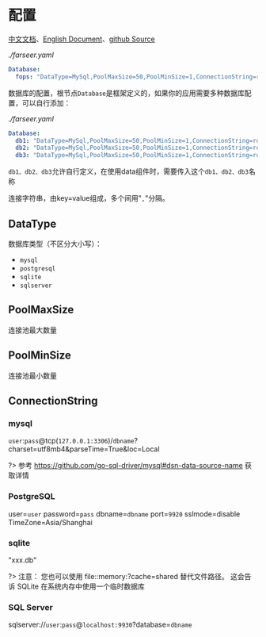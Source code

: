 # 配置
[中文文档](https://farseer-go.github.io/doc/)、[English Document](https://farseer-go.github.io/doc/#/en-us/)、[github Source](https://github.com/farseer-go/data)

_./farseer.yaml_
```yaml
Database:
  fops: "DataType=MySql,PoolMaxSize=50,PoolMinSize=1,ConnectionString=root:123456@tcp(mysql:3306)/fops?charset=utf8&parseTime=True&loc=Local"
```

数据库的配置，根节点`Database`是框架定义的，如果你的应用需要多种数据库配置，可以自行添加：

_./farseer.yaml_
```yaml
Database:
  db1: "DataType=MySql,PoolMaxSize=50,PoolMinSize=1,ConnectionString=root:123456@tcp(mysql:3306)/fops?charset=utf8&parseTime=True&loc=Local"
  db2: "DataType=MySql,PoolMaxSize=50,PoolMinSize=1,ConnectionString=root:123456@tcp(mysql:3306)/fops?charset=utf8&parseTime=True&loc=Local"
  db3: "DataType=MySql,PoolMaxSize=50,PoolMinSize=1,ConnectionString=root:123456@tcp(mysql:3306)/fops?charset=utf8&parseTime=True&loc=Local"
```

`db1、db2、db3`允许自行定义，在使用data组件时，需要传入这个`db1、db2、db3`名称

连接字符串，由key=value组成，多个间用"`,`"分隔。

## DataType
数据库类型（不区分大小写）：
- `mysql`
- `postgresql`
- `sqlite`
- `sqlserver`

## PoolMaxSize
连接池最大数量

## PoolMinSize
连接池最小数量

## ConnectionString
### mysql
`user`:`pass`@tcp(`127.0.0.1:3306`)/`dbname`?charset=utf8mb4&parseTime=True&loc=Local

?> 参考 https://github.com/go-sql-driver/mysql#dsn-data-source-name 获取详情
### PostgreSQL
user=`user` password=`pass` dbname=`dbname` port=`9920` sslmode=disable TimeZone=Asia/Shanghai

### sqlite
"xxx.db"

?> 注意： 您也可以使用 file::memory:?cache=shared 替代文件路径。 这会告诉 SQLite 在系统内存中使用一个临时数据库

### SQL Server
sqlserver://`user`:`pass`@`localhost:9930`?database=`dbname`